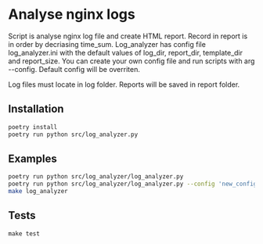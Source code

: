 # Analyse nginx logs

Script is analyse nginx log file and create HTML report. Record in report is in order by decriasing time_sum.
Log_analyzer has config file log_analyzer.ini with the default values of log_dir, report_dir, template_dir and report_size.
You can create your own config file and run scripts with arg --config. Default config will be overriten.

Log files must locate in log folder. Reports will be saved in report folder.

## Installation

````bash
poetry install
poetry run python src/log_analyzer.py
````

## Examples
````bash
poetry run python src/log_analyzer/log_analyzer.py
poetry run python src/log_analyzer/log_analyzer.py --config 'new_config_path.ini'
make log_analyzer
````

## Tests
````
make test
````